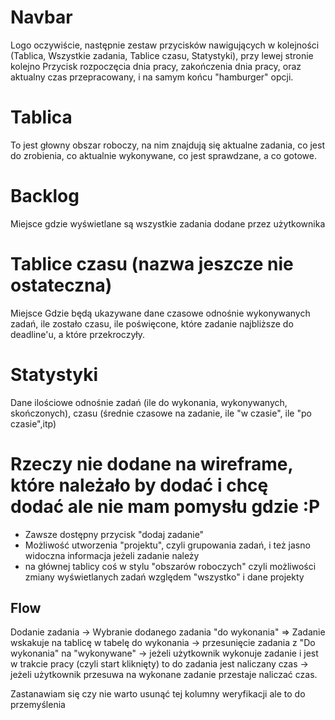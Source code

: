 # Navbar
Logo oczywiście, następnie zestaw przycisków nawigujących w kolejności (Tablica, Wszystkie zadania, Tablice czasu, Statystyki), przy lewej stronie kolejno Przycisk rozpoczęcia dnia pracy, zakończenia dnia pracy, oraz aktualny czas przepracowany, i na samym końcu "hamburger" opcji.

# Tablica
To jest głowny obszar roboczy, na nim znajdują się aktualne zadania, co jest do zrobienia, co aktualnie wykonywane, co jest sprawdzane, a co gotowe. 

# Backlog
Miejsce gdzie wyświetlane są wszystkie zadania dodane przez użytkownika

# Tablice czasu (nazwa jeszcze nie ostateczna)
Miejsce Gdzie będą ukazywane dane czasowe odnośnie wykonywanych zadań, ile zostało czasu, ile poświęcone, które zadanie najbliższe do deadline'u, a które przekroczyły.

# Statystyki
Dane ilościowe odnośnie zadań (ile do wykonania, wykonywanych, skończonych), czasu (średnie czasowe na zadanie, ile "w czasie", ile "po czasie",itp)

# Rzeczy nie dodane na wireframe, które należało by dodać i chcę dodać ale nie mam pomysłu gdzie :P
- Zawsze dostępny przycisk "dodaj zadanie"
- Możliwość utworzenia "projektu", czyli grupowania zadań, i też jasno widoczna informacja jeżeli zadanie należy
- na głównej tablicy coś w stylu "obszarów roboczych" czyli możliwości zmiany wyświetlanych zadań względem "wszystko" i dane projekty

## Flow

Dodanie zadania -> Wybranie dodanego zadania "do wykonania" => Zadanie wskakuje na tablicę w tabelę do wykonania -> przesunięcie zadania z "Do wykonania" na "wykonywane" -> jeżeli użytkownik wykonuje zadanie i jest w trakcie pracy (czyli start kliknięty) to do zadania jest naliczany czas -> jeżeli użytkownik przesuwa na wykonane zadanie przestaje naliczać czas.

Zastanawiam się czy nie warto usunąć tej kolumny weryfikacji ale to do przemyślenia